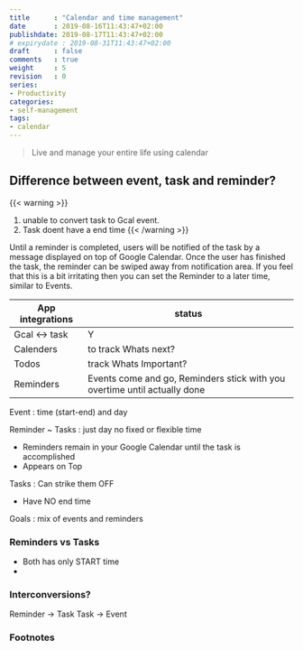 ```yaml
---
title      : "Calendar and time management"
date       : 2019-08-16T11:43:47+02:00
publishdate: 2019-08-17T11:43:47+02:00
# expirydate : 2019-08-31T11:43:47+02:00
draft      : false
comments   : true
weight     : 5
revision   : 0
series:
- Productivity
categories:
- self-management
tags:
- calendar
---
```


> Live and manage your entire life using calendar

<!-- more -->
## Difference between event, task and reminder?

{{< warning >}}
<br>
1. unable to convert task to Gcal event.<br>
2. Task doent have a end time
{{< /warning >}}

Until a reminder is completed, users will be notified of the task by a message displayed on top of Google Calendar.
Once the user has finished the task, the reminder can be swiped away from notification area.
If you feel that this is a bit irritating then you can set the Reminder to a later time, similar to Events.

App integrations | status
-----------------|--------
Gcal <-> task | Y
Calenders | to track Whats next?
Todos | track Whats Important?
Reminders | Events come and go, Reminders stick with you overtime until actually done

Event
: time (start-end) and day

Reminder ~ Tasks
: just day no fixed or flexible time
* Reminders remain in your Google Calendar until the task is accomplished
* Appears on Top

Tasks
: Can strike them OFF
* Have NO end time

Goals
: mix of events and reminders

### Reminders vs Tasks

* Both has only START time
*

### Interconversions?

Reminder -> Task
Task -> Event

### Footnotes

[^1]:
[^2]:
